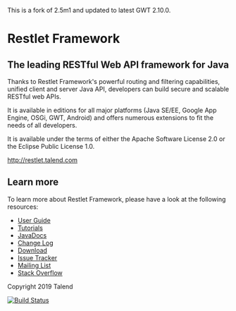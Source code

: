This is a fork of 2.5m1 and updated to latest GWT 2.10.0.

# Restlet Framework

## The leading RESTful Web API framework for Java

Thanks to Restlet Framework's powerful routing and filtering capabilities, unified client and server Java API, developers can build secure and scalable RESTful web APIs.

It is available in editions for all major platforms (Java SE/EE, Google App Engine, OSGi, GWT, Android) and offers numerous extensions to fit the needs of all developers.

It is available under the terms of either the Apache Software License 2.0 or the Eclipse Public License 1.0.

http://restlet.talend.com

## Learn more

To learn more about Restlet Framework, please have a look at the following resources:

* [User Guide](https://restlet.talend.com/documentation/user-guide/2.4/)
* [Tutorials](https://restlet.talend.com/documentation/tutorials/2.4/)
* [JavaDocs](https://restlet.talend.com/documentation/javadocs/2.4/)
* [Change Log](https://restlet.talend.com/documentation/2.4/changelog)
* [Download](https://restlet.talend.com/downloads/current/)
* [Issue Tracker](https://github.com/restlet/restlet-framework-java/issues)
* [Mailing List](https://groups.google.com/a/restlet.org/forum/#!forum/framework-discuss)
* [Stack Overflow](http://stackoverflow.com/questions/tagged/restlet)

Copyright 2019 Talend

[![Build Status](https://travis-ci.org/restlet/restlet-framework-java.svg?branch=2.4)](https://travis-ci.org/restlet/restlet-framework-java)
